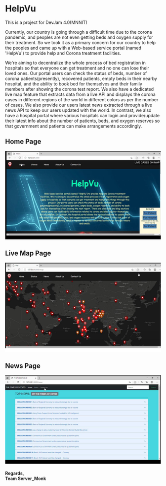 # HelpVu
This is a project for DevJam 4.0(MNNIT)

Currently, our country is going through a difficult time due to the
corona pandemic, and peoples are not even getting beds and oxygen
supply for their treatment. So we took it as a primary concern for our
country to help the peoples and came up with a Web-based service
portal (named 'HelpVu') to provide help and Corona treatment
facilities.

We're aiming to decentralize the whole process of bed registration in hospitals so
that everyone can get treatment and no one can lose their loved ones. Our portal
users can check the status of beds, number of corona patients(presently), recovered
patients, empty beds in their nearby hospital, and the ability to book bed for
themselves and their family members after showing the corona test report. We also
have a dedicated live map feature that extracts data from a live API and displays the
corona cases in different regions of the world in different colors as per the number of
cases. We also provide our users latest news extracted through a live news API to
keep our users updated with the world. In contrast, we also have a hospital portal
where various hospitals can login and provide/update their latest info about the
number of patients, beds, and oxygen reserves so that government and patients can
make arrangements accordingly.
 

<h2>Home Page</h2>
<img src = "./public/img/proj1.jpeg">

<h2>Live Map Page</h2>
<img src = "./public/img/proj3.jpeg">

<h2>News Page</h2>
<img src = "./public/img/proj2.jpeg">

<br>
<h4>Regards,<br>
Team Server_Monk</h4>
